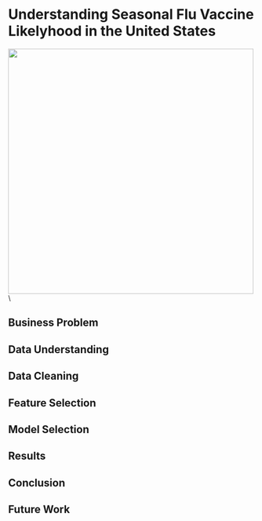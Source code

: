 # Understanding Seasonal Flu Vaccine Likelyhood in the United States

<img src="https://elitelv.com/wp-content/uploads/2020/01/When-The-Flu-Shot-Fails-1024x536.jpg" width="500">\

## Business Problem

## Data Understanding

## Data Cleaning

## Feature Selection

## Model Selection

## Results

## Conclusion

## Future Work
